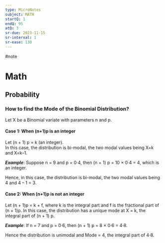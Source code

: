 ```yaml
---
type: MicroNotes
subject: MATH
startQ: 1
endQ: 95
atQ: 3
sr-due: 2023-11-15
sr-interval: 1
sr-ease: 130
---
```

#note

# Math
## Probability
### **How to find the Mode of the Binomial Distribution?**

Let X be a Binomial variate with parameters n and p.

#### **Case 1**: When (n+1)p is an integer

Let (n + 1) p = k (an integer).  
In this case, the distribution is bi-modal, the two modal values being X=k and X=k–1.

**_Example_**: Suppose n = 9 and p = 0·4, then (n + 1) p = 10 × 0·4 = 4, which is an integer.

Hence, in this case, the distribution is bi-modal, the two modal values being 4 and 4 – 1 = 3.

#### **Case 2**: When (n+1)p is not an integer

Let (n + 1)p = k + f, where k is the integral part and f is the fractional part of (n + 1)p. In this case, the distribution has a unique mode at X = k, the integral part of (n + 1) p.

**_Example_**: If n = 7 and p = 0·6, then (n + 1) p = 8 × 0·6 = 4·8.

Hence the distribution is unimodal and Mode = 4, the integral part of 4·8.